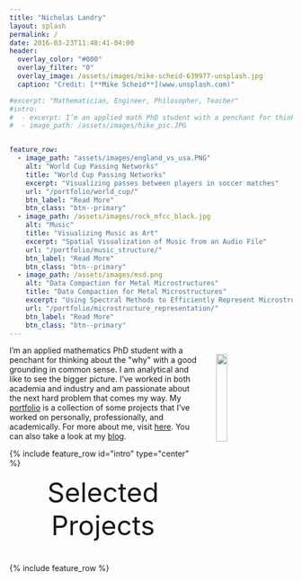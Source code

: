 ```yaml
---
title: "Nicholas Landry"
layout: splash
permalink: /
date: 2016-03-23T11:48:41-04:00
header:
  overlay_color: "#000"
  overlay_filter: "0"
  overlay_image: /assets/images/mike-scheid-639977-unsplash.jpg
  caption: "Credit: [**Mike Scheid**](www.unsplash.com)"

#excerpt: "Mathematician, Engineer, Philosopher, Teacher"
#intro:
#  - excerpt: I’m an applied math PhD student with a penchant for thinking about the "why" with a good grounding in common sense. I am analytical and like to see the bigger picture. I’ve worked in both academia and industry and am passionate about the next hard problem that comes my way. I love learning and my portfolio shows some projects that I’ve worked on professionally, in research, and for fun.
#  - image_path: /assets/images/hike_pic.JPG


feature_row:
  - image_path: "assets/images/england_vs_usa.PNG"
    alt: "World Cup Passing Networks"
    title: "World Cup Passing Networks"
    excerpt: "Visualizing passes between players in soccer matches"
    url: "/portfolio/world_cup/"
    btn_label: "Read More"
    btn_class: "btn--primary"
  - image_path: /assets/images/rock_mfcc_black.jpg
    alt: "Music"
    title: "Visualizing Music as Art"
    excerpt: "Spatial Visualization of Music from an Audio File"
    url: "/portfolio/music_structure/"
    btn_label: "Read More"
    btn_class: "btn--primary"
  - image_path: /assets/images/msd.png
    alt: "Data Compaction for Metal Microstructures"
    title: "Data Compaction for Metal Microstructures"
    excerpt: "Using Spectral Methods to Efficiently Represent Microstructure Data"
    url: "/portfolio/microstructure_representation/"
    btn_label: "Read More"
    btn_class: "btn--primary"
---
```


<img src="{{ site.url }}/assets/images/headshot1.jpg" width="20%" hspace="20" align="right" style="padding:15px">

I’m an applied mathematics PhD student with a penchant for thinking about the "why" with a good grounding in common sense. I am analytical and like to see the bigger picture. I’ve worked in both academia and industry and am passionate about the next hard problem that comes my way. My [portfolio](/portfolio/) is a collection of some projects that I’ve worked on personally, professionally, and academically. For more about me, visit [here](/about/). You can also take a look at my [blog](/blog/).

{% include feature_row id="intro" type="center" %}

<div style="margin-bottom:1cm" align="center"><font size="55">Selected Projects</font></div>

{% include feature_row %}
